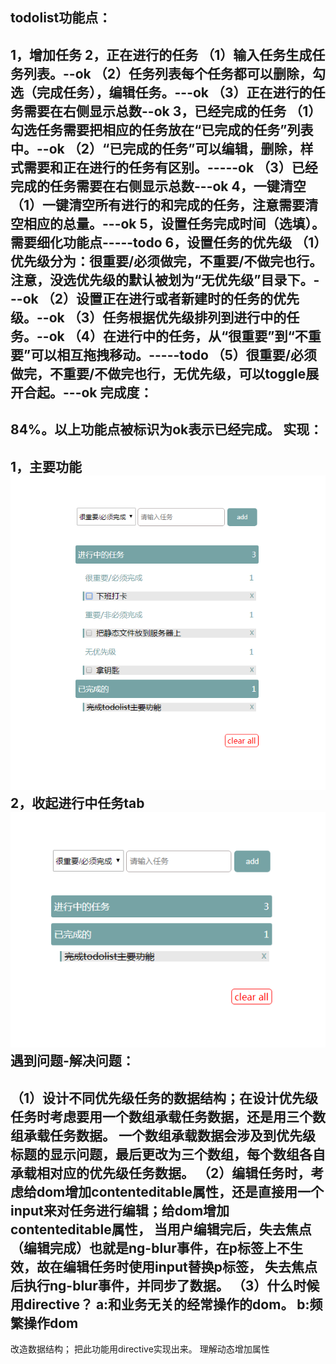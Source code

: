 todolist功能点：
-----
1，增加任务
2，正在进行的任务
（1）输入任务生成任务列表。--ok
（2）任务列表每个任务都可以删除，勾选（完成任务），编辑任务。---ok
（3）正在进行的任务需要在右侧显示总数--ok
3，已经完成的任务
（1）勾选任务需要把相应的任务放在“已完成的任务”列表中。--ok
（2）“已完成的任务”可以编辑，删除，样式需要和正在进行的任务有区别。-----ok
（3）已经完成的任务需要在右侧显示总数---ok
4，一键清空
（1）一键清空所有进行的和完成的任务，注意需要清空相应的总量。---ok
5，设置任务完成时间（选填）。需要细化功能点-----todo
6，设置任务的优先级
（1）优先级分为：很重要/必须做完，不重要/不做完也行。注意，没选优先级的默认被划为“无优先级”目录下。---ok
（2）设置正在进行或者新建时的任务的优先级。--ok
（3）任务根据优先级排列到进行中的任务。--ok
（4）在进行中的任务，从“很重要”到“不重要”可以相互拖拽移动。-----todo
（5）很重要/必须做完，不重要/不做完也行，无优先级，可以toggle展开合起。---ok
完成度：
------------
84%。以上功能点被标识为ok表示已经完成。
实现：
-------------------
1，主要功能
![image](https://github.com/abcMa/angular/blob/master/angular-todolist/images/1.jpg)
2，收起进行中任务tab
![image](https://github.com/abcMa/angular/blob/master/angular-todolist/images/2.jpg)
遇到问题-解决问题：
---------------------
（1）设计不同优先级任务的数据结构；在设计优先级任务时考虑要用一个数组承载任务数据，还是用三个数组承载任务数据。
       一个数组承载数据会涉及到优先级标题的显示问题，最后更改为三个数组，每个数组各自承载相对应的优先级任务数据。
（2）编辑任务时，考虑给dom增加contenteditable属性，还是直接用一个input来对任务进行编辑；给dom增加contenteditable属性，
       当用户编辑完后，失去焦点（编辑完成）也就是ng-blur事件，在p标签上不生效，故在编辑任务时使用input替换p标签，
       失去焦点后执行ng-blur事件，并同步了数据。
（3）什么时候用directive？
       a:和业务无关的经常操作的dom。
       b:频繁操作dom
------------------
改造数据结构；
把此功能用directive实现出来。
理解动态增加属性